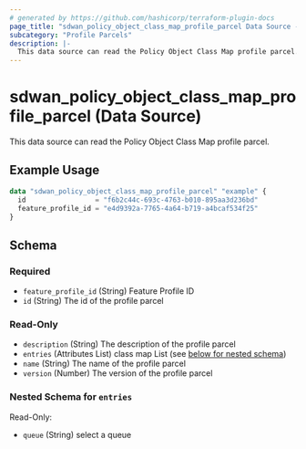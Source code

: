 ```yaml
---
# generated by https://github.com/hashicorp/terraform-plugin-docs
page_title: "sdwan_policy_object_class_map_profile_parcel Data Source - terraform-provider-sdwan"
subcategory: "Profile Parcels"
description: |-
  This data source can read the Policy Object Class Map profile parcel.
---
```


# sdwan_policy_object_class_map_profile_parcel (Data Source)

This data source can read the Policy Object Class Map profile parcel.

## Example Usage

```terraform
data "sdwan_policy_object_class_map_profile_parcel" "example" {
  id                 = "f6b2c44c-693c-4763-b010-895aa3d236bd"
  feature_profile_id = "e4d9392a-7765-4a64-b719-a4bcaf534f25"
}
```

<!-- schema generated by tfplugindocs -->
## Schema

### Required

- `feature_profile_id` (String) Feature Profile ID
- `id` (String) The id of the profile parcel

### Read-Only

- `description` (String) The description of the profile parcel
- `entries` (Attributes List) class map List (see [below for nested schema](#nestedatt--entries))
- `name` (String) The name of the profile parcel
- `version` (Number) The version of the profile parcel

<a id="nestedatt--entries"></a>
### Nested Schema for `entries`

Read-Only:

- `queue` (String) select a queue
